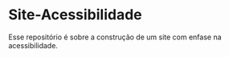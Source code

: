# Site-Acessibilidade

Esse repositório é sobre a construção de um site com enfase na acessibilidade.
